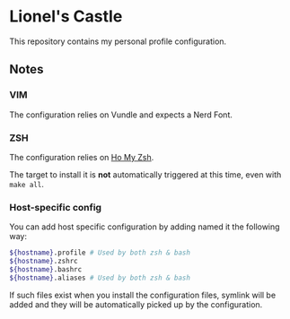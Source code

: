 # Lionel's Castle

This repository contains my personal profile configuration.

## Notes

### VIM

The configuration relies on Vundle and expects a Nerd Font.

### ZSH

The configuration relies on [Ho My Zsh](https://ohmyz.sh).

The target to install it is **not** automatically triggered at this time, even with `make all`.

### Host-specific config

You can add host specific configuration by adding named it the following way:

```sh
${hostname}.profile # Used by both zsh & bash
${hostname}.zshrc
${hostname}.bashrc
${hostname}.aliases # Used by both zsh & bash
```

If such files exist when you install the configuration files, symlink will be added and they will be automatically picked up by the configuration.
